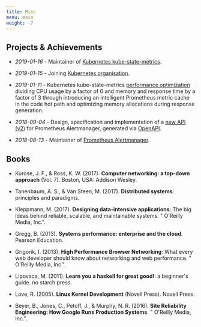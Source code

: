 ```yaml
---
title: Misc
menu: main
weight: -7
---
```


## Projects & Achievements

- _2019-01-16_ - Maintainer of [Kubernetes
  kube-state-metrics](https://github.com/kubernetes/kube-state-metrics).
  
- _2019-01-15_ - Joining [Kubernetes
  organisation](https://github.com/kubernetes/org/issues/364).

- _2019-01-11_ - Kubernetes kube-state-metrics [performance
  optimization](https://github.com/kubernetes/kube-state-metrics/issues/498)
dividing CPU usage by a factor of 6 and memory and response time by a factor of
3 through introducing an intelligent Prometheus metric cache in the code hot
path and optimizing memory allocations during response generation.

- _2018-09-04_ - Design, specification and implementation of a [new API
  (v2)](https://github.com/prometheus/alertmanager/pull/1352) for Prometheus
Alertmanager, generated via
[OpenAPI](https://github.com/OAI/OpenAPI-Specification/blob/master/versions/2.0.md).

- _2018-08-13_ - Maintainer of [Prometheus
  Alertmanager](https://github.com/prometheus/alertmanager).

## Books

- Kurose, J. F., & Ross, K. W. (2017). **Computer networking: a top-down
  approach** (Vol. 7). Boston, USA: Addison Wesley.

- Tanenbaum, A. S., & Van Steen, M. (2017). **Distributed systems**: principles and
  paradigms.

- Kleppmann, M. (2017). **Designing data-intensive applications**: The big ideas
  behind reliable, scalable, and maintainable systems. " O'Reilly Media, Inc.".

- Gregg, B. (2013). **Systems performance: enterprise and the cloud**. Pearson
  Education.

- Grigorik, I. (2013). **High Performance Browser Networking**: What every web
  developer should know about networking and web performance. " O'Reilly Media,
  Inc.".

- Lipovaca, M. (2011). **Learn you a haskell for great good!**: a beginner's
  guide. no starch press.

- Love, R. (2005). **Linux Kernel Development** (Novell Press). Novell Press.

- Beyer, B., Jones, C., Petoff, J., & Murphy, N. R. (2016). **Site Reliability
  Engineering: How Google Runs Production Systems**. " O'Reilly Media, Inc.".
